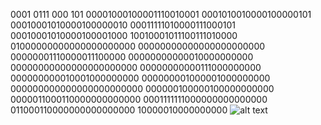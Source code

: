 0001 0111 000 101
00001000100001110010001
0001010010000100000101
00010001010000100000010
00011111010000111000101
00010001010000100001000
10010001011100111010000
01000000000000000000000
00000000000000000000000
00000001110000011100000
00000000000010000000000
00000000000000000000000
00000000000111000000000
000000000010001000000000
000000001000001000000000
000000000000000000000000
000000100000100000000000
0000011000110000000000000
0001111111000000000000000
011000110000000000000000
10000010000000000
![alt text](https://github.com/lizzybrooks/Hex-Memory/blob/master/images/alexsouthwick.png)
